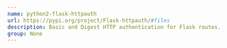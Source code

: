 ```yaml
---
name: python2-flask-httpauth
url: https://pypi.org/project/Flask-httpauth/#files
description: Basic and Digest HTTP authentication for Flask routes.
group: None
---
```

